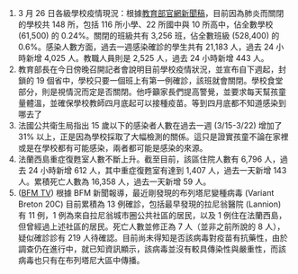 1. 3 月 26 日各級學校疫情現況：根據[教育部官網新聞稿](https://bit.ly/3crYPWJ)，目前因為肺炎而關閉的學校共 148 所，包括 116 所小學、22 所國中與 10 所高中，佔全數學校 (61,500) 的 0.24%。關閉的班級共有 3,256 班，佔全數班級 (528,400) 的 0.6%。感染人數方面，過去一週感染確診的學生共有 21,183 人，過去 24 小時新增 4,025 人。教職人員則是 2,525 人，過去 24 小時新增 443 人。
1. 教育部長在今日傍晚召開記者會說明目前學校疫情狀況，並宣布自下週起，封鎖的 19 個省中，學校只要一個班上有第一例確診，該班就會關閉。學校食堂部分，則是視情況而定是否關閉。他呼籲家長們提高警覺，並要求每天幫孩童量體溫，並確保學校教師四月底起可以接種疫苗。<Grace>等到四月底都不知道感染到哪去了</Grace>
1. 法國公共衛生局指出 15 歲以下的感染者人數在過去一週 (3/15-3/22) 增加了 31% 以上，正是因為學校採取了大幅檢測的關係。這只是證實孩童不論在家裡或是在學校都有可能感染，兩者都可能是感染的來源。
1. 法蘭西島重症復甦室人數不斷上升。截至目前，該區住院人數有 6,796 人，過去 24 小時新增 612 人，其中重症復甦室有達到 1,407 人，過去一天新增 143 人。累積死亡人數為 16,358 人，過去一天新增 59 人。
1. ([BFM TV](https://bit.ly/3rqv0tN)) 根據 BFM 新聞報導，最近剛發現的布列塔尼變種病毒 (Variant Breton 20C) 目前累積為 13 例確診，包括最早發現的拉尼翁醫院 (Lannion) 有 11 例，1 例為來自拉尼翁城市圈公共社區的居民，以及 1 例住在法蘭西島，但曾經過上述社區的居民。死亡人數並修正為 7 人（並非之前所說的 8 人），疑似確診診有 219 人待確認。目前尚未得知是否該病毒對疫苗有抗藥性，由於調查仍在進行中，就已知資訊顯示，該病毒並沒有較具傳染性與嚴重性，而該病毒也只有在布列塔尼大區中傳播。